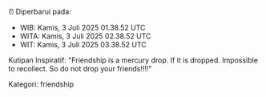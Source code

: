 ⏰ Diperbarui pada:
- WIB: Kamis, 3 Juli 2025 01.38.52 UTC
- WITA: Kamis, 3 Juli 2025 02.38.52 UTC
- WIT: Kamis, 3 Juli 2025 03.38.52 UTC

Kutipan Inspiratif:
"Friendship is a mercury drop. If it is dropped. Impossible to recollect. So do not drop your friends!!!!"


Kategori: friendship

